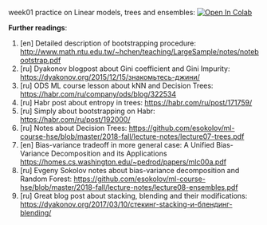 week01 practice on Linear models, trees and ensembles:
[![Open In Colab](https://colab.research.google.com/assets/colab-badge.svg)](https://colab.research.google.com/github/neychev/fall19_madmo_adv/blob/master/week01_Intro_Ensembles/week01_Linear_models_and_Ensembles.ipynb)


__Further readings__:
1. [en] Detailed description of bootstrapping procedure: http://www.math.ntu.edu.tw/~hchen/teaching/LargeSample/notes/notebootstrap.pdf
2. [ru] Dyakonov blogpost about Gini coefficient and Gini Impurity: https://dyakonov.org/2015/12/15/знакомьтесь-джини/
3. [ru] ODS ML course lesson about kNN and Decision Trees: https://habr.com/ru/company/ods/blog/322534
4. [ru] Habr post about entropy in trees: https://habr.com/ru/post/171759/
5. [ru] Simply about bootstrapping on Habr: https://habr.com/ru/post/192000/
6. [ru] Notes about Decision Trees: https://github.com/esokolov/ml-course-hse/blob/master/2018-fall/lecture-notes/lecture07-trees.pdf
7. [en] Bias-variance tradeoff in more general case: A Unified Bias-Variance Decomposition and its Applications https://homes.cs.washington.edu/~pedrod/papers/mlc00a.pdf
8. [ru] Evgeny Sokolov notes about bias-variance decomposition and Random Forest: https://github.com/esokolov/ml-course-hse/blob/master/2018-fall/lecture-notes/lecture08-ensembles.pdf 
9. [ru] Great blog post about stacking, blending and their modifications: https://dyakonov.org/2017/03/10/cтекинг-stacking-и-блендинг-blending/